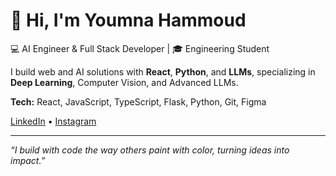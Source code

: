 # 👋 Hi, I'm Youmna Hammoud  

💻 AI Engineer & Full Stack Developer | 🎓 Engineering Student  

I build web and AI solutions with **React**, **Python**, and **LLMs**, specializing in **Deep Learning**, Computer Vision, and Advanced LLMs.  

**Tech:** React, JavaScript, TypeScript, Flask, Python, Git, Figma  

[LinkedIn](https://www.linkedin.com/in/youmna-hammoud) • [Instagram](https://www.instagram.com/youmnalearns)  

---

*“I build with code the way others paint with color, turning ideas into impact.”*
